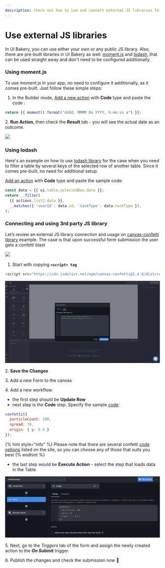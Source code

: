 ```yaml
---
description: Check out how to use and connect external JS libraries to UI Bakery
---
```


# Use external JS libraries

In UI Bakery, you can use either your own or any public JS library. Also, there are pre-built libraries in UI Bakery as well: [moment.js](https://momentjs.com/docs/#/use-it/) and [lodash](https://lodash.com/), that can be used straight away and don't need to be configured additionally.

### Using moment.js

To use moment.js in your app, no need to configure it additionally, as it comes pre-built. Just follow these simple steps:

1. In the Builder mode, [Add a new action](https://docs.uibakery.io/basics/working-with-actions#creating-an-action) with **Code** type and paste the code :

```javascript
return {{ moment().format("dddd, MMMM Do YYYY, h:mm:ss a") }};
```

2\. **Run Action**, then check the **Result** tab - you will see the actual date as an outcome.

![](../.gitbook/assets/momentOpt.gif)

### Using lodash

Here's an example on how to use [lodash library](https://lodash.com/) for the case when you need to filter a table by several keys of the selected row of another table. Since it comes pre-built, no need for additional setup.

[Add an action](https://docs.uibakery.io/basics/working-with-actions#creating-an-action) with **Code** type and paste the sample code:

```javascript
const data = {{ ui.table.selectedRow.data }};
return _.filter(
  {{ actions.list2.data }},
  _.matches({ 'userId': data.id, 'taskType': data.taskType }),
);
```

### Connecting and using 3rd party JS library

Let’s review an external JS library connection and usage on [canvas-confetti library](https://github.com/catdad/canvas-confetti) example. The case is that upon successful form submission the user gets a confetti blast

![](../.gitbook/assets/confettiOpt.gif)

1. Start with copying  **`<script> tag`**&#x20;

```javascript
<script src="https://cdn.jsdelivr.net/npm/canvas-confetti@1.4.0/dist/confetti.browser.min.js"></script>

```

![](<../.gitbook/assets/Screenshot 2022-03-18 at 19.22.26.png>)

2\. **Save the Changes**

3\. Add a new Form to the canvas

4\. Add a new workflow:

* the first step should be **Update Row**
* next step is the **Code** step. Specify the sample [code](https://www.kirilv.com/canvas-confetti/#basic):

```javascript
confetti({
  particleCount: 100,
  spread: 70,
  origin: { y: 0.6 }
});
```

{% hint style="info" %}
Please note that there are several confetti [code options](https://www.kirilv.com/canvas-confetti/) listed on the site, so you can choose any of those that suits you best
{% endhint %}

* the last step would be **Execute Action** - select the step that loads data in the Table

![](<../.gitbook/assets/Screenshot 2021-12-01 at 18.44.10 (1).png>)

5\. Next, go to the _Triggers_ tab of the form and assign the newly created action to the _**On Submit**_ trigger.

6\. Publish the changes and check the submission now 🎉
